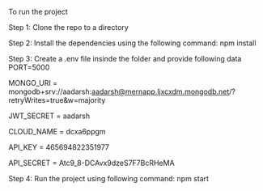 To run the project

Step 1: Clone the repo to a directory

Step 2: Install the dependencies using the following command:
      npm install

Step 3: Create a .env file insinde the folder and provide following data
  PORT=5000

MONGO_URI = mongodb+srv://aadarsh:aadarsh@mernapp.ljxcxdm.mongodb.net/?retryWrites=true&w=majority

JWT_SECRET = aadarsh

CLOUD_NAME = dcxa6ppgm

API_KEY = 465694822351977

API_SECRET = Atc9_8-DCAvx9dzeS7F7BcRHeMA


Step 4: Run the project using following command:
  npm start
